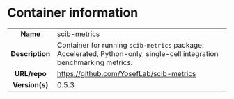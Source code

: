 # Container information

| | |
| :--------------: | :------------- |
|**Name** | scib-metrics |
| **Description** | Container for running `scib-metrics` package: Accelerated, Python-only, single-cell integration benchmarking metrics. |
| **URL/repo** | https://github.com/YosefLab/scib-metrics |
| **Version(s)** | 0.5.3 |
